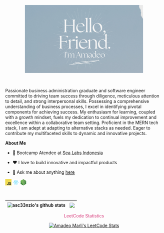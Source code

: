 <p align="center"><a href="https://www.linkedin.com/in/amdmarli/"><img width="75%" alt="Hello, I'm Amadeo." src="./assets/gh-profile-header.png" /></a></p>

<br />

Passionate business administration graduate and software engineer committed to driving team success through diligence, meticulous attention to detail, and strong interpersonal skills. Possessing a comprehensive understanding of business processes, I excel in identifying pivotal components for achieving success. My enthusiasm for learning, coupled with a growth mindset, fuels my dedication to continual improvement and excellence within a collaborative team setting. Proficient in the MERN tech stack, I am adept at adapting to alternative stacks as needed. Eager to contribute my multifaceted skills to dynamic and innovative projects.

**About Me**

- 💼 Bootcamp Atendee at [Sea Labs Indonesia](https://sealabsindonesia.sea.com/)

- ❤️ I love to build innovative and impactful products

- 💬 Ask me about anything [here](mailto:asc33nzio.dev@gmail.com)

<code><img height="20" alt="javascript" src="https://raw.githubusercontent.com/github/explore/80688e429a7d4ef2fca1e82350fe8e3517d3494d/topics/javascript/javascript.png"></code>
<code><img height="20" alt="react" src="https://raw.githubusercontent.com/github/explore/80688e429a7d4ef2fca1e82350fe8e3517d3494d/topics/react/react.png"></code>
<code><img height="20" alt="nodejs" src="https://raw.githubusercontent.com/github/explore/80688e429a7d4ef2fca1e82350fe8e3517d3494d/topics/nodejs/nodejs.png"></code> 

<br />

| <img align="center" src="https://github-readme-stats.vercel.app/api?username=asc33nzio&show_icons=true&include_all_commits=true&theme=radical&hide_border=false&include_all_commits=true&show=reviews,discussions_started,discussions_answered,prs_merged,prs_merged_percentage&line_height=28" alt="asc33nzio's github stats" /></a> | <img align="center" src="https://github-readme-stats.vercel.app/api/top-langs/?username=asc33nzio&layout=donut-vertical&theme=radical&hide_border=false&langs_count=20" /></a> |
| ------------- | ------------- |

<div align="center">
    <!-- <a href="https://leetcode.com/asc33nzio"> -->
        <p align="center" style="color: #D73B7B; border: none;">LeetCode Statistics</p>
    <!-- </a> -->
    <a href="https://leetcode.com/asc33nzio">
        <img src="https://leetcode-stats-six.vercel.app/api?username=asc33nzio&theme=dark" alt="Amadeo Marli's LeetCode Stats" />
    </a>
</div>
